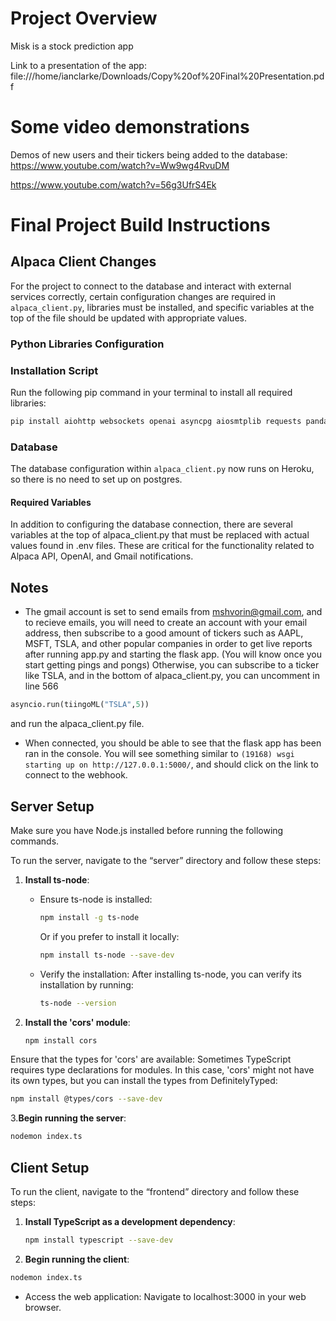 # Project Overview

Misk is a stock prediction app

Link to a presentation of the app: 
file:///home/ianclarke/Downloads/Copy%20of%20Final%20Presentation.pdf

# Some video demonstrations
Demos of new users and their tickers being added to the database:
https://www.youtube.com/watch?v=Ww9wg4RvuDM

https://www.youtube.com/watch?v=56g3UfrS4Ek

# Final Project Build Instructions



## Alpaca Client Changes

For the project to connect to the database and interact with external services correctly, certain configuration changes are required in `alpaca_client.py`, libraries must be installed, and specific variables at the top of the file should be updated with appropriate values.

### Python Libraries Configuration

### Installation Script

Run the following pip command in your terminal to install all required libraries:

```bash
pip install aiohttp websockets openai asyncpg aiosmtplib requests pandas matplotlib tiingo scikit-learn torch pytest pytest-asyncio numpy flask_socketio Flask asyncio
```

### Database

The database configuration within `alpaca_client.py` now runs on Heroku, so there is no need to set up on postgres.

#### Required Variables

In addition to configuring the database connection, there are several variables at the top of alpaca_client.py that must be replaced with actual values found in .env files. These are critical for the functionality related to Alpaca API, OpenAI, and Gmail notifications.


## Notes

- The gmail account is set to send emails from mshvorin@gmail.com, and to recieve emails, you will need to create an account with your email address, then subscribe to a good amount of tickers such as AAPL, MSFT, TSLA, and other popular companies in order to get live reports after running app.py and starting the flask app. (You will know once you start getting pings and pongs) Otherwise, you can subscribe to a ticker like TSLA, and in the bottom of alpaca_client.py, you can uncomment in line 566
```python
asyncio.run(tiingoML("TSLA",5))
```
and run the alpaca_client.py file.
- When connected, you should be able to see that the flask app has been ran in the console. You will see something similar to `(19168) wsgi starting up on http://127.0.0.1:5000/`, and should click on the link to connect to the webhook.


## Server Setup

Make sure you have Node.js installed before running the following commands.


To run the server, navigate to the “server” directory and follow these steps:

1. **Install ts-node**:
   - Ensure ts-node is installed:
     ```sh
     npm install -g ts-node
     ```
     Or if you prefer to install it locally:
     ```sh
     npm install ts-node --save-dev
     ```
   - Verify the installation:
     After installing ts-node, you can verify its installation by running:
     ```sh
     ts-node --version
     ```

2. **Install the 'cors' module**:
   ```sh
   npm install cors

Ensure that the types for 'cors' are available:
Sometimes TypeScript requires type declarations for modules. In this case, 'cors' might not have its own types, but you can install the types from DefinitelyTyped:
```sh
npm install @types/cors --save-dev
 ```

3.**Begin running the server**:
```sh
nodemon index.ts
 ```


## Client Setup

To run the client, navigate to the “frontend” directory and follow these steps:

1. **Install TypeScript as a development dependency**:
   ```sh
   npm install typescript --save-dev
   ```

2. **Begin running the client**:
  ```sh
  nodemon index.ts
  ```
 - Access the web application:
     Navigate to localhost:3000 in your web browser.
